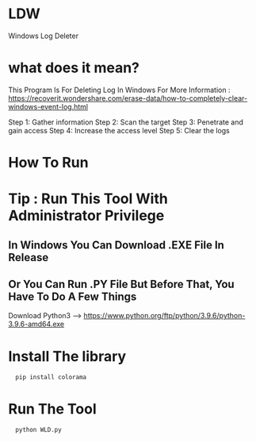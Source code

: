 # LDW
Windows Log Deleter

# what does it mean?
This Program Is For Deleting Log In Windows
For More Information : https://recoverit.wondershare.com/erase-data/how-to-completely-clear-windows-event-log.html

Step 1: Gather information
Step 2: Scan the target
Step 3: Penetrate and gain access
Step 4: Increase the access level
Step 5: Clear the logs

# How To Run
# Tip : Run This Tool With Administrator Privilege
## In Windows You Can Download .EXE File In Release
## Or You Can Run .PY File But Before That, You Have To Do A Few Things
   Download Python3 --> https://www.python.org/ftp/python/3.9.6/python-3.9.6-amd64.exe
   # Install The library
      pip install colorama
   # Run The Tool
      python WLD.py
